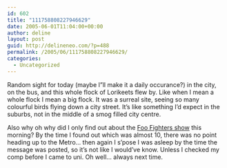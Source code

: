 ```yaml
---
id: 602
title: "111758808227946629"
date: 2005-06-01T11:04:00+00:00
author: deline
layout: post
guid: http://delineneo.com/?p=488
permalink: /2005/06/111758808227946629/
categories:
  - Uncategorized
---
```

Random sight for today (maybe I&#8221;ll make it a daily occurance?) in the city, on the bus, and this whole flock of Lorikeets flew by. Like when I mean a whole flock I mean a big flock. It was a surreal site, seeing so many colourful birds flying down a city street. It&#8217;s like something I&#8217;d expect in the suburbs, not in the middle of a smog filled city centre.

Also why oh why did I only find out about the [Foo Fighters show](http://www.bombshellzine.com/newspage/modules.php?name=News&file=article&sid=744) this morning? By the time I found out which was almost 10, there was no point heading up to the Metro&#8230; then again I s&#8217;pose I was asleep by the time the message was posted, so it&#8217;s not like I would&#8217;ve know. Unless I checked my comp before I came to uni. Oh well&#8230; always next time.
